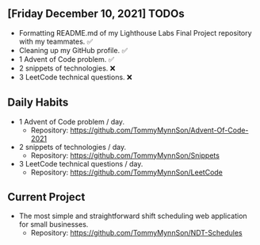 ## [Friday December 10, 2021] TODOs
- Formatting README.md of my Lighthouse Labs Final Project repository with my teammates. :white_check_mark:
- Cleaning up my GitHub profile. :white_check_mark:
- 1 Advent of Code problem. :white_check_mark:
- 2 snippets of technologies. :x:
- 3 LeetCode technical questions. :x:

## Daily Habits
- 1 Advent of Code problem / day.
  - Repository: https://github.com/TommyMynnSon/Advent-Of-Code-2021
- 2 snippets of technologies / day.
  - Repository: https://github.com/TommyMynnSon/Snippets
- 3 LeetCode technical questions / day.
  - Repository: https://github.com/TommyMynnSon/LeetCode

## Current Project
- The most simple and straightforward shift scheduling web application for small businesses.
  - Repository: https://github.com/TommyMynnSon/NDT-Schedules
